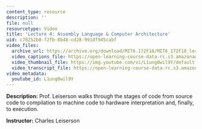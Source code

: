 ```yaml
---
content_type: resource
description: ''
file: null
resourcetype: Video
title: 'Lecture 4: Assembly Language & Computer Architecture'
uid: c78252b0-f2fb-8b48-cd28-991df945cabf
video_files:
  archive_url: https://archive.org/download/MIT6.172F18/MIT6_172F18_lecture_04_300k.mp4
  video_captions_file: https://open-learning-course-data-rc.s3.amazonaws.com/6-172-performance-engineering-of-software-systems-fall-2018/cb638d7831d955cf9e6b2330f7a950fd_L1ung0wil9Y.vtt
  video_thumbnail_file: https://img.youtube.com/vi/L1ung0wil9Y/default.jpg
  video_transcript_file: https://open-learning-course-data-rc.s3.amazonaws.com/6-172-performance-engineering-of-software-systems-fall-2018/9bac53de2a9f92afdcfd579b1766913b_L1ung0wil9Y.pdf
video_metadata:
  youtube_id: L1ung0wil9Y
---
```


**Description:** Prof. Leiserson walks through the stages of code from source code to compilation to machine code to hardware interpretation and, finally, to execution.

**Instructor:** Charles Leiserson
